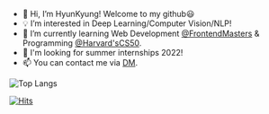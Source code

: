 - 👋 Hi, I’m HyunKyung! Welcome to my github😃
- 💡 I’m interested in Deep Learning/Computer Vision/NLP!
- 🌱 I’m currently learning Web Development [@FrontendMasters](https://frontendmasters.com/) & Programming [@Harvard'sCS50](https://www.youtube.com/c/cs50).
- 👀 I'm looking for summer internships 2022!
- 📫 You can contact me via [DM](https://www.instagram.com/gang_.r._.g).

![Top Langs](https://github-readme-stats.vercel.app/api/top-langs/?username=HyunKyungHan)

  [![Hits](https://hits.seeyoufarm.com/api/count/incr/badge.svg?url=https%3A%2F%2Fgithub.com%2FHyunKyungHan&count_bg=%239A59E2&title_bg=%23555555&icon=&icon_color=%23E7E7E7&title=hits&edge_flat=false)](https://hits.seeyoufarm.com)  
<!---
HyunKyungHan/HyunKyungHan is a ✨ special ✨ repository because its `README.md` (this file) appears on your GitHub profile.
You can click the Preview link to take a look at your changes.
--->

